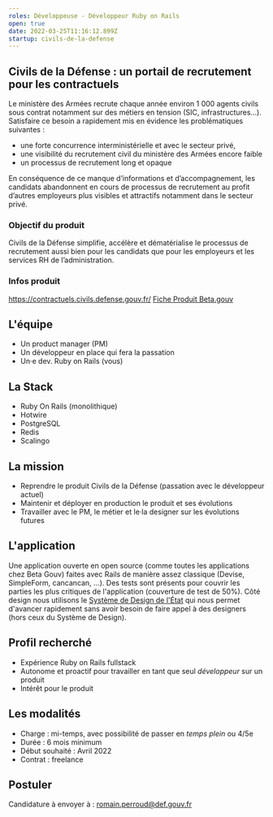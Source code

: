```yaml
---
roles: Développeuse - Développeur Ruby on Rails
open: true
date: 2022-03-25T11:16:12.899Z
startup: civils-de-la-defense
---
```

## Civils de la Défense : un portail de recrutement pour les contractuels

Le ministère des Armées recrute  chaque année environ 1 000 agents civils sous contrat notamment sur des métiers en tension (SIC, infrastructures…). Satisfaire ce besoin a rapidement mis en évidence les problématiques suivantes :

* une forte concurrence interministérielle et avec le secteur privé,
* une visibilité du recrutement civil du ministère des Armées encore faible
* un processus de recrutement long et opaque

En conséquence de ce manque d’informations et d’accompagnement, les candidats abandonnent en cours de processus de recrutement au profit d’autres employeurs plus visibles et attractifs notamment dans le secteur privé.

### Objectif du produit

Civils de la Défense simplifie, accélère et dématérialise le processus de recrutement aussi bien pour les candidats que pour les employeurs et les services RH de l’administration.

### Infos produit

<https://contractuels.civils.defense.gouv.fr/>
[Fiche Produit Beta.gouv](https://beta.gouv.fr/startups/civils-de-la-defense.html)

## L'équipe

* Un product manager (PM)
* Un développeur en place qui fera la passation
* Un·e dev. Ruby on Rails (vous)

## La Stack

* Ruby On Rails (monolithique)
* Hotwire
* PostgreSQL
* Redis
* Scalingo

## La mission

* Reprendre le produit Civils de la Défense (passation avec le développeur actuel)
* Maintenir et déployer en production le produit et ses évolutions
* Travailler avec le PM, le métier et le·la designer sur les évolutions futures

## L'application

Une application ouverte en open source (comme toutes les applications chez Beta Gouv) faites avec Rails de manière assez classique (Devise, SimpleForm, cancancan, ...). Des tests sont présents pour couvrir les parties les plus critiques de l'application (couverture de test de 50%). Côté design nous utilisons le [Système de Design de l'État](https://www.systeme-de-design.gouv.fr/) qui nous permet d'avancer rapidement sans avoir besoin de faire appel à des designers (hors ceux du Système de Design).

## Profil recherché

* Expérience Ruby on Rails fullstack
* Autonome et proactif pour travailler en tant que seul *développeur* sur un produit
* Intérêt pour le produit

## Les modalités

* Charge : mi-temps, avec possibilité de passer en *temps plein* ou 4/5e 
* Durée : 6 mois minimum
* Début souhaité : Avril 2022
* Contrat : freelance

## Postuler

Candidature à envoyer à : [romain.perroud@def.gouv.fr](mailto:romain.perroud@def.gouv.fr)